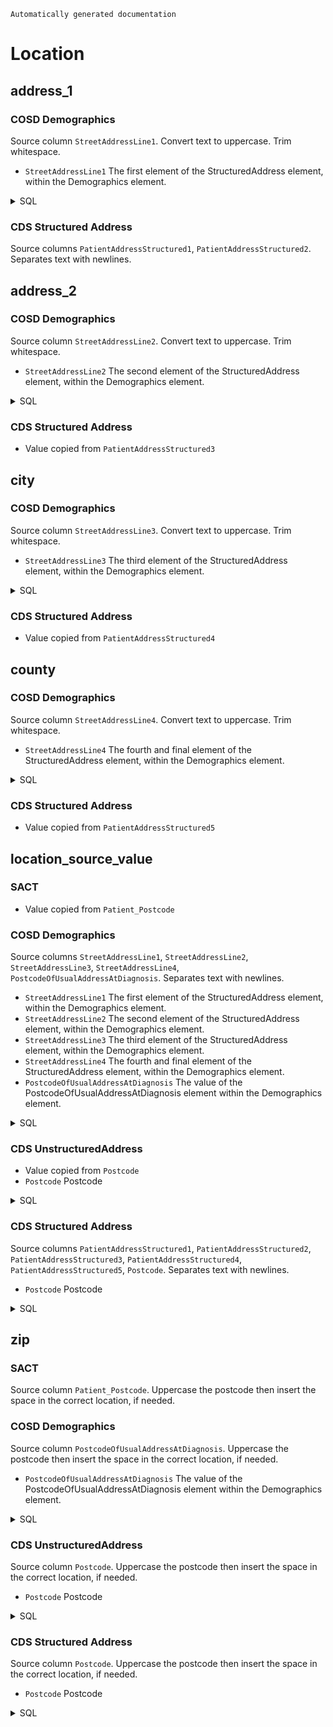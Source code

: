 `Automatically generated documentation`

# Location
## address_1
### COSD Demographics
Source column  `StreetAddressLine1`.
Convert text to uppercase. Trim whitespace.
* `StreetAddressLine1` The first element of the StructuredAddress element, within the Demographics element.
<details>
<summary>SQL</summary>

```sql
with Demographics as (
select
	T.staging.value('(Demographics/Address/StructuredAddress/StreetAddressLine[1]/text())[1]', 'VARCHAR(255)') as StreetAddressLine1,
	T.staging.value('(Demographics/Address/StructuredAddress/StreetAddressLine[2]/text())[1]', 'VARCHAR(255)') as StreetAddressLine2,
	T.staging.value('(Demographics/Address/StructuredAddress/StreetAddressLine[3]/text())[1]', 'VARCHAR(255)') as StreetAddressLine3,
	T.staging.value('(Demographics/Address/StructuredAddress/StreetAddressLine[4]/text())[1]', 'VARCHAR(255)') as StreetAddressLine4,
	T.staging.value('(Demographics/PostcodeOfUsualAddressAtDiagnosis/text())[1]', 'VARCHAR(10)') as PostcodeOfUsualAddressAtDiagnosis,
	T.staging.value('(LinkagePatientId/NhsNumber/@extension)[1]', 'VARCHAR(255)') as NhsNumber,
	T.staging.value('(LinkagePatientId/PersonBirthDate/text())[1]', 'VARCHAR(10)') as PersonBirthDate
from cosd_staging
cross apply content.nodes('*:COSD/*') as T(staging)
)
select
	StreetAddressLine1,
	StreetAddressLine2,
	StreetAddressLine3,
	StreetAddressLine4,
	PostcodeOfUsualAddressAtDiagnosis,
	NhsNumber,
	PersonBirthDate
from Demographics
where 
	NhsNumber is not null 
	or 
	(
		StreetAddressLine1 is not null or 
		StreetAddressLine2 is not null or 
		StreetAddressLine3 is not null or 
		StreetAddressLine4 is not null or 
		PostcodeOfUsualAddressAtDiagnosis is not null
	);
	
```
</details>

### CDS Structured Address
Source columns  `PatientAddressStructured1`, `PatientAddressStructured2`.
Separates text with newlines.
## address_2
### COSD Demographics
Source column  `StreetAddressLine2`.
Convert text to uppercase. Trim whitespace.
* `StreetAddressLine2` The second element of the StructuredAddress element, within the Demographics element.
<details>
<summary>SQL</summary>

```sql
with Demographics as (
select
	T.staging.value('(Demographics/Address/StructuredAddress/StreetAddressLine[1]/text())[1]', 'VARCHAR(255)') as StreetAddressLine1,
	T.staging.value('(Demographics/Address/StructuredAddress/StreetAddressLine[2]/text())[1]', 'VARCHAR(255)') as StreetAddressLine2,
	T.staging.value('(Demographics/Address/StructuredAddress/StreetAddressLine[3]/text())[1]', 'VARCHAR(255)') as StreetAddressLine3,
	T.staging.value('(Demographics/Address/StructuredAddress/StreetAddressLine[4]/text())[1]', 'VARCHAR(255)') as StreetAddressLine4,
	T.staging.value('(Demographics/PostcodeOfUsualAddressAtDiagnosis/text())[1]', 'VARCHAR(10)') as PostcodeOfUsualAddressAtDiagnosis,
	T.staging.value('(LinkagePatientId/NhsNumber/@extension)[1]', 'VARCHAR(255)') as NhsNumber,
	T.staging.value('(LinkagePatientId/PersonBirthDate/text())[1]', 'VARCHAR(10)') as PersonBirthDate
from cosd_staging
cross apply content.nodes('*:COSD/*') as T(staging)
)
select
	StreetAddressLine1,
	StreetAddressLine2,
	StreetAddressLine3,
	StreetAddressLine4,
	PostcodeOfUsualAddressAtDiagnosis,
	NhsNumber,
	PersonBirthDate
from Demographics
where 
	NhsNumber is not null 
	or 
	(
		StreetAddressLine1 is not null or 
		StreetAddressLine2 is not null or 
		StreetAddressLine3 is not null or 
		StreetAddressLine4 is not null or 
		PostcodeOfUsualAddressAtDiagnosis is not null
	);
	
```
</details>

### CDS Structured Address
* Value copied from `PatientAddressStructured3`
## city
### COSD Demographics
Source column  `StreetAddressLine3`.
Convert text to uppercase. Trim whitespace.
* `StreetAddressLine3` The third element of the StructuredAddress element, within the Demographics element.
<details>
<summary>SQL</summary>

```sql
with Demographics as (
select
	T.staging.value('(Demographics/Address/StructuredAddress/StreetAddressLine[1]/text())[1]', 'VARCHAR(255)') as StreetAddressLine1,
	T.staging.value('(Demographics/Address/StructuredAddress/StreetAddressLine[2]/text())[1]', 'VARCHAR(255)') as StreetAddressLine2,
	T.staging.value('(Demographics/Address/StructuredAddress/StreetAddressLine[3]/text())[1]', 'VARCHAR(255)') as StreetAddressLine3,
	T.staging.value('(Demographics/Address/StructuredAddress/StreetAddressLine[4]/text())[1]', 'VARCHAR(255)') as StreetAddressLine4,
	T.staging.value('(Demographics/PostcodeOfUsualAddressAtDiagnosis/text())[1]', 'VARCHAR(10)') as PostcodeOfUsualAddressAtDiagnosis,
	T.staging.value('(LinkagePatientId/NhsNumber/@extension)[1]', 'VARCHAR(255)') as NhsNumber,
	T.staging.value('(LinkagePatientId/PersonBirthDate/text())[1]', 'VARCHAR(10)') as PersonBirthDate
from cosd_staging
cross apply content.nodes('*:COSD/*') as T(staging)
)
select
	StreetAddressLine1,
	StreetAddressLine2,
	StreetAddressLine3,
	StreetAddressLine4,
	PostcodeOfUsualAddressAtDiagnosis,
	NhsNumber,
	PersonBirthDate
from Demographics
where 
	NhsNumber is not null 
	or 
	(
		StreetAddressLine1 is not null or 
		StreetAddressLine2 is not null or 
		StreetAddressLine3 is not null or 
		StreetAddressLine4 is not null or 
		PostcodeOfUsualAddressAtDiagnosis is not null
	);
	
```
</details>

### CDS Structured Address
* Value copied from `PatientAddressStructured4`
## county
### COSD Demographics
Source column  `StreetAddressLine4`.
Convert text to uppercase. Trim whitespace.
* `StreetAddressLine4` The fourth and final element of the StructuredAddress element, within the Demographics element.
<details>
<summary>SQL</summary>

```sql
with Demographics as (
select
	T.staging.value('(Demographics/Address/StructuredAddress/StreetAddressLine[1]/text())[1]', 'VARCHAR(255)') as StreetAddressLine1,
	T.staging.value('(Demographics/Address/StructuredAddress/StreetAddressLine[2]/text())[1]', 'VARCHAR(255)') as StreetAddressLine2,
	T.staging.value('(Demographics/Address/StructuredAddress/StreetAddressLine[3]/text())[1]', 'VARCHAR(255)') as StreetAddressLine3,
	T.staging.value('(Demographics/Address/StructuredAddress/StreetAddressLine[4]/text())[1]', 'VARCHAR(255)') as StreetAddressLine4,
	T.staging.value('(Demographics/PostcodeOfUsualAddressAtDiagnosis/text())[1]', 'VARCHAR(10)') as PostcodeOfUsualAddressAtDiagnosis,
	T.staging.value('(LinkagePatientId/NhsNumber/@extension)[1]', 'VARCHAR(255)') as NhsNumber,
	T.staging.value('(LinkagePatientId/PersonBirthDate/text())[1]', 'VARCHAR(10)') as PersonBirthDate
from cosd_staging
cross apply content.nodes('*:COSD/*') as T(staging)
)
select
	StreetAddressLine1,
	StreetAddressLine2,
	StreetAddressLine3,
	StreetAddressLine4,
	PostcodeOfUsualAddressAtDiagnosis,
	NhsNumber,
	PersonBirthDate
from Demographics
where 
	NhsNumber is not null 
	or 
	(
		StreetAddressLine1 is not null or 
		StreetAddressLine2 is not null or 
		StreetAddressLine3 is not null or 
		StreetAddressLine4 is not null or 
		PostcodeOfUsualAddressAtDiagnosis is not null
	);
	
```
</details>

### CDS Structured Address
* Value copied from `PatientAddressStructured5`
## location_source_value
### SACT
* Value copied from `Patient_Postcode`
### COSD Demographics
Source columns  `StreetAddressLine1`, `StreetAddressLine2`, `StreetAddressLine3`, `StreetAddressLine4`, `PostcodeOfUsualAddressAtDiagnosis`.
Separates text with newlines.
* `StreetAddressLine1` The first element of the StructuredAddress element, within the Demographics element.
* `StreetAddressLine2` The second element of the StructuredAddress element, within the Demographics element.
* `StreetAddressLine3` The third element of the StructuredAddress element, within the Demographics element.
* `StreetAddressLine4` The fourth and final element of the StructuredAddress element, within the Demographics element.
* `PostcodeOfUsualAddressAtDiagnosis` The value of the PostcodeOfUsualAddressAtDiagnosis element within the Demographics element.
<details>
<summary>SQL</summary>

```sql
with Demographics as (
select
	T.staging.value('(Demographics/Address/StructuredAddress/StreetAddressLine[1]/text())[1]', 'VARCHAR(255)') as StreetAddressLine1,
	T.staging.value('(Demographics/Address/StructuredAddress/StreetAddressLine[2]/text())[1]', 'VARCHAR(255)') as StreetAddressLine2,
	T.staging.value('(Demographics/Address/StructuredAddress/StreetAddressLine[3]/text())[1]', 'VARCHAR(255)') as StreetAddressLine3,
	T.staging.value('(Demographics/Address/StructuredAddress/StreetAddressLine[4]/text())[1]', 'VARCHAR(255)') as StreetAddressLine4,
	T.staging.value('(Demographics/PostcodeOfUsualAddressAtDiagnosis/text())[1]', 'VARCHAR(10)') as PostcodeOfUsualAddressAtDiagnosis,
	T.staging.value('(LinkagePatientId/NhsNumber/@extension)[1]', 'VARCHAR(255)') as NhsNumber,
	T.staging.value('(LinkagePatientId/PersonBirthDate/text())[1]', 'VARCHAR(10)') as PersonBirthDate
from cosd_staging
cross apply content.nodes('*:COSD/*') as T(staging)
)
select
	StreetAddressLine1,
	StreetAddressLine2,
	StreetAddressLine3,
	StreetAddressLine4,
	PostcodeOfUsualAddressAtDiagnosis,
	NhsNumber,
	PersonBirthDate
from Demographics
where 
	NhsNumber is not null 
	or 
	(
		StreetAddressLine1 is not null or 
		StreetAddressLine2 is not null or 
		StreetAddressLine3 is not null or 
		StreetAddressLine4 is not null or 
		PostcodeOfUsualAddressAtDiagnosis is not null
	);
	
```
</details>

### CDS UnstructuredAddress
* Value copied from `Postcode`
* `Postcode` Postcode
<details>
<summary>SQL</summary>

```sql
select
	PatientAddressStructured1,
	PatientAddressStructured2,
	PatientAddressStructured3,
	PatientAddressStructured4,
	PatientAddressStructured5,
	Postcode
from cds_line01
where PatientAddressType = '02'
	and 
	(
		PatientAddressStructured1 is not null or 
		PatientAddressStructured2 is not null or 
		PatientAddressStructured3 is not null or 
		PatientAddressStructured4 is not null or 
		PatientAddressStructured5 is not null or 
		Postcode is not null
	);
	
```
</details>

### CDS Structured Address
Source columns  `PatientAddressStructured1`, `PatientAddressStructured2`, `PatientAddressStructured3`, `PatientAddressStructured4`, `PatientAddressStructured5`, `Postcode`.
Separates text with newlines.
* `Postcode` Postcode
<details>
<summary>SQL</summary>

```sql
select
	PatientUnstructuredAddress,
	Postcode
from cds_line01
where PatientAddressType = '01'
	and Postcode is not null;
	
```
</details>

## zip
### SACT
Source column  `Patient_Postcode`.
Uppercase the postcode then insert the space in the correct location, if needed.
### COSD Demographics
Source column  `PostcodeOfUsualAddressAtDiagnosis`.
Uppercase the postcode then insert the space in the correct location, if needed.
* `PostcodeOfUsualAddressAtDiagnosis` The value of the PostcodeOfUsualAddressAtDiagnosis element within the Demographics element.
<details>
<summary>SQL</summary>

```sql
with Demographics as (
select
	T.staging.value('(Demographics/Address/StructuredAddress/StreetAddressLine[1]/text())[1]', 'VARCHAR(255)') as StreetAddressLine1,
	T.staging.value('(Demographics/Address/StructuredAddress/StreetAddressLine[2]/text())[1]', 'VARCHAR(255)') as StreetAddressLine2,
	T.staging.value('(Demographics/Address/StructuredAddress/StreetAddressLine[3]/text())[1]', 'VARCHAR(255)') as StreetAddressLine3,
	T.staging.value('(Demographics/Address/StructuredAddress/StreetAddressLine[4]/text())[1]', 'VARCHAR(255)') as StreetAddressLine4,
	T.staging.value('(Demographics/PostcodeOfUsualAddressAtDiagnosis/text())[1]', 'VARCHAR(10)') as PostcodeOfUsualAddressAtDiagnosis,
	T.staging.value('(LinkagePatientId/NhsNumber/@extension)[1]', 'VARCHAR(255)') as NhsNumber,
	T.staging.value('(LinkagePatientId/PersonBirthDate/text())[1]', 'VARCHAR(10)') as PersonBirthDate
from cosd_staging
cross apply content.nodes('*:COSD/*') as T(staging)
)
select
	StreetAddressLine1,
	StreetAddressLine2,
	StreetAddressLine3,
	StreetAddressLine4,
	PostcodeOfUsualAddressAtDiagnosis,
	NhsNumber,
	PersonBirthDate
from Demographics
where 
	NhsNumber is not null 
	or 
	(
		StreetAddressLine1 is not null or 
		StreetAddressLine2 is not null or 
		StreetAddressLine3 is not null or 
		StreetAddressLine4 is not null or 
		PostcodeOfUsualAddressAtDiagnosis is not null
	);
	
```
</details>

### CDS UnstructuredAddress
Source column  `Postcode`.
Uppercase the postcode then insert the space in the correct location, if needed.
* `Postcode` Postcode
<details>
<summary>SQL</summary>

```sql
select
	PatientAddressStructured1,
	PatientAddressStructured2,
	PatientAddressStructured3,
	PatientAddressStructured4,
	PatientAddressStructured5,
	Postcode
from cds_line01
where PatientAddressType = '02'
	and 
	(
		PatientAddressStructured1 is not null or 
		PatientAddressStructured2 is not null or 
		PatientAddressStructured3 is not null or 
		PatientAddressStructured4 is not null or 
		PatientAddressStructured5 is not null or 
		Postcode is not null
	);
	
```
</details>

### CDS Structured Address
Source column  `Postcode`.
Uppercase the postcode then insert the space in the correct location, if needed.
* `Postcode` Postcode
<details>
<summary>SQL</summary>

```sql
select
	PatientUnstructuredAddress,
	Postcode
from cds_line01
where PatientAddressType = '01'
	and Postcode is not null;
	
```
</details>

